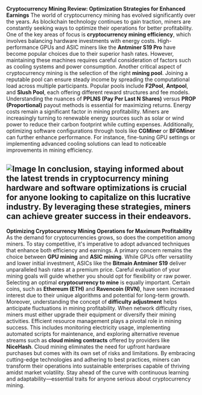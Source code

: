 **Cryptocurrency Mining Review: Optimization Strategies for Enhanced Earnings**
The world of cryptocurrency mining has evolved significantly over the years. As blockchain technology continues to gain traction, miners are constantly seeking ways to optimize their operations for better profitability. One of the key areas of focus is **cryptocurrency mining efficiency**, which involves balancing hardware investments with energy costs. High-performance GPUs and ASIC miners like the **Antminer S19 Pro** have become popular choices due to their superior hash rates. However, maintaining these machines requires careful consideration of factors such as cooling systems and power consumption.
Another critical aspect of cryptocurrency mining is the selection of the right **mining pool**. Joining a reputable pool can ensure steady income by spreading the computational load across multiple participants. Popular pools include **F2Pool**, **Antpool**, and **Slush Pool**, each offering different reward structures and fee models. Understanding the nuances of **PPLNS (Pay Per Last N Shares)** versus **PROP (Proportional)** payout methods is essential for maximizing returns.
Energy costs remain a significant factor in mining profitability. Miners are increasingly turning to renewable energy sources such as solar or wind power to reduce their carbon footprint while cutting expenses. Additionally, optimizing software configurations through tools like **CGMiner** or **BFGMiner** can further enhance performance. For instance, fine-tuning GPU settings or implementing advanced cooling solutions can lead to noticeable improvements in mining efficiency.

![Image](https://github.com/user-attachments/assets/4a25d116-2220-4385-b08e-f287af8fcbc4)
In conclusion, staying informed about the latest trends in **cryptocurrency mining hardware** and **software optimizations** is crucial for anyone looking to capitalize on this lucrative industry. By leveraging these strategies, miners can achieve greater success in their endeavors.
---
**Optimizing Cryptocurrency Mining Operations for Maximum Profitability**
As the demand for cryptocurrencies grows, so does the competition among miners. To stay competitive, it's imperative to adopt advanced techniques that enhance both efficiency and earnings. A primary concern remains the choice between **GPU mining** and **ASIC mining**. While GPUs offer versatility and lower initial investment, ASICs like the **Bitmain Antminer S19** deliver unparalleled hash rates at a premium price. Careful evaluation of your mining goals will guide whether you should opt for flexibility or raw power.
Selecting an optimal **cryptocurrency to mine** is equally important. Certain coins, such as **Ethereum (ETH)** and **Ravencoin (RVN)**, have seen increased interest due to their unique algorithms and potential for long-term growth. Moreover, understanding the concept of **difficulty adjustment** helps anticipate fluctuations in mining profitability. When network difficulty rises, miners must either upgrade their equipment or diversify their mining activities.
Efficient resource management plays a pivotal role in mining success. This includes monitoring electricity usage, implementing automated scripts for maintenance, and exploring alternative revenue streams such as **cloud mining contracts** offered by providers like **NiceHash**. Cloud mining eliminates the need for upfront hardware purchases but comes with its own set of risks and limitations.
By embracing cutting-edge technologies and adhering to best practices, miners can transform their operations into sustainable enterprises capable of thriving amidst market volatility. Stay ahead of the curve with continuous learning and adaptability—essential traits for anyone serious about cryptocurrency mining.
